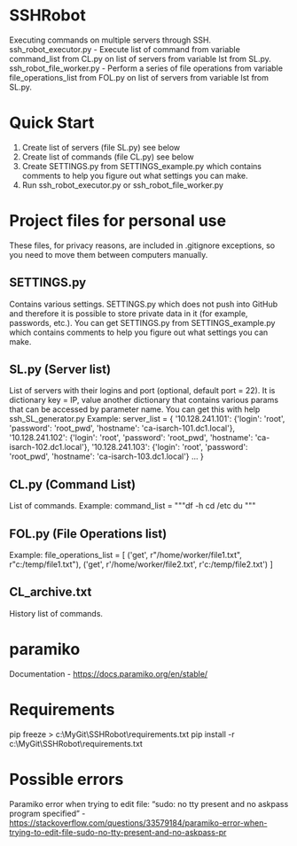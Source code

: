 # SSHRobot
Executing commands on multiple servers through SSH.
ssh_robot_executor.py - Execute list of command from variable command_list from CL.py on list of servers from variable lst from SL.py.
ssh_robot_file_worker.py - Perform a series of file operations from variable file_operations_list from FOL.py on list of servers from variable lst from SL.py.

# Quick Start
1. Create list of servers (file SL.py) see below
2. Create list of commands (file CL.py) see below
3. Create SETTINGS.py from SETTINGS_example.py which contains comments to help you figure out what settings you can make.
3. Run ssh_robot_executor.py or ssh_robot_file_worker.py

# Project files for personal use
These files, for privacy reasons, are included in .gitignore exceptions, so you need to move them between computers manually.
## SETTINGS.py
Contains various settings. SETTINGS.py which does not push into GitHub and therefore it is possible to store private data in it (for example, passwords, etc.).
You can get SETTINGS.py from SETTINGS_example.py which contains comments to help you figure out what settings you can make.
## SL.py (Server list)
List of servers with their logins and port (optional, default port = 22).
It is dictionary key = IP, value another dictionary that contains various params that can be accessed by parameter name.
You can get this with help ssh_SL_generator.py
Example:
server_list = {
    '10.128.241.101': {'login': 'root', 'password': 'root_pwd', 'hostname': 'ca-isarch-101.dc1.local'},
    '10.128.241.102': {'login': 'root', 'password': 'root_pwd', 'hostname': 'ca-isarch-102.dc1.local'},
    '10.128.241.103': {'login': 'root', 'password': 'root_pwd', 'hostname': 'ca-isarch-103.dc1.local'}
    ...
}
## CL.py (Command List)
List of commands.
Example:
command_list = """df -h
cd /etc
du
"""
## FOL.py (File Operations list)
Example:
file_operations_list = [
    ('get', r"/home/worker/file1.txt", r"c:/temp/file1.txt"),
    ('get', r'/home/worker/file2.txt', r'c:/temp/file2.txt')
]
## CL_archive.txt
History list of commands.

# paramiko
Documentation - https://docs.paramiko.org/en/stable/

# Requirements
pip freeze > c:\MyGit\SSHRobot\requirements.txt
pip install -r c:\MyGit\SSHRobot\requirements.txt

# Possible errors
Paramiko error when trying to edit file: “sudo: no tty present and no askpass program specified” - https://stackoverflow.com/questions/33579184/paramiko-error-when-trying-to-edit-file-sudo-no-tty-present-and-no-askpass-pr
